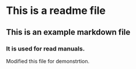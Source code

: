 # This is a readme file
## This is an example markdown file
### It is used for read manuals.



Modified this file for demonstrtion.
